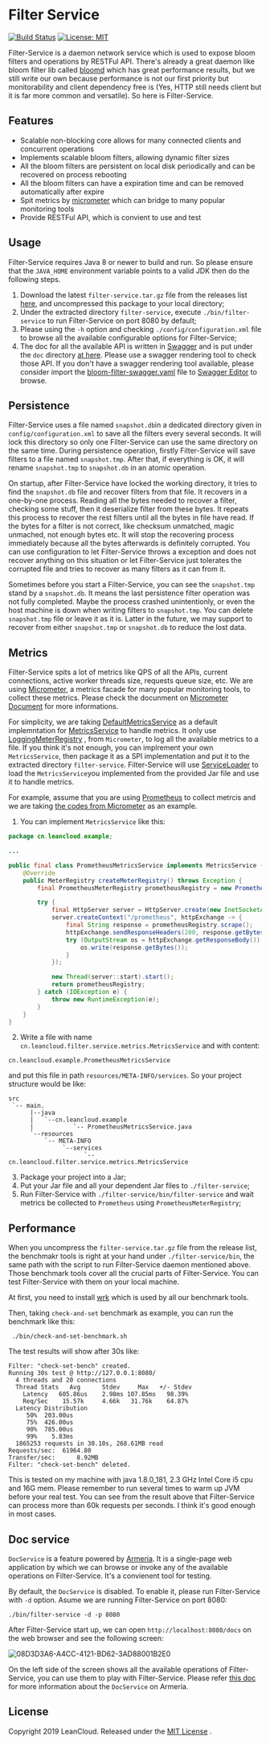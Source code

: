 # Filter Service

[![Build Status](https://api.travis-ci.org/leancloud/filter-service.svg?branch=master)](https://travis-ci.org/leancloud/filter-service)
[![License: MIT](https://img.shields.io/badge/License-MIT-yellow.svg)](https://opensource.org/licenses/MIT)

Filter-Service is a daemon network service which is used to expose bloom filters and operations by RESTFul API. There's already a great daemon like bloom filter lib called [bloomd](https://github.com/armon/bloomd) which has great performance results, but we still write our own because performance is not our first priority but monitorability and client dependency free is (Yes, HTTP still needs client but it is far more common and versatile). So here is Filter-Service.  

## Features

* Scalable non-blocking core allows for many connected clients and concurrent operations
* Implements scalable bloom filters, allowing dynamic filter sizes
* All the bloom filters are persistent on local disk periodically and can be recovered on process rebooting
* All the bloom filters can have a expiration time and can be removed automatically after expire
* Spit metrics by [micrometer](https://github.com/micrometer-metrics/micrometer) which can bridge to many popular monitoring tools
* Provide RESTFul API, which is convient to use and test

## Usage

Filter-Service requires Java 8 or  newer  to build and run. So please ensure that the `JAVA_HOME` environment variable points to a valid JDK then do the following steps.

1. Download the latest `filter-service.tar.gz` file from the releases list [here](https://github.com/leancloud/filter-service/releases), and uncompressed this package to your local directory;
2. Under the extracted directory `filter-service`, execute `./bin/filter-service` to run Filter-Service on port 8080 by default;
3. Please using the `-h` option and checking `./config/configuration.xml` file to browse all the available configurable options for Filter-Service;
4. The doc for all the available API is written in [Swagger](https://swagger.io/) and is put under the `doc` directory [at here](https://github.com/leancloud/filter-service/blob/master/doc/bloom-filter-swagger.yaml). Please use a swagger rendering tool to check those API. If you don't have a swagger rendering tool available, please consider import the [bloom-filter-swagger.yaml](https://github.com/leancloud/filter-service/blob/master/doc/bloom-filter-swagger.yaml) file to [Swagger Editor](https://editor.swagger.io/) to browse.

## Persistence

Filter-Service uses a file named `snapshot.db`in a dedicated directory given in `config/configuration.xml` to save all the filters every several seconds. It will lock this directory so only one Filter-Service can use the same directory on the same time. During persistence operation, firstly Filter-Service will save filters to a file named `snapshot.tmp`. After that, if everything is OK, it will rename `snapshot.tmp` to `snapshot.db` in an atomic operation. 

On startup, after Filter-Service have locked the working directory, it tries to find the `snapshot.db` file and recover filters from that file. It recovers in a one-by-one process. Reading all the bytes needed to recover a filter, checking some stuff, then it deserialize filter from these bytes. It repeats this process to recover the rest filters until all the bytes in file have read. If the bytes for a filter is not correct, like checksum unmatched, magic unmached, not enough bytes etc. It will stop the recovering process immediately because all the bytes afterwards is definitely corrupted. You can use configuration to let Filter-Service throws a exception and does not recover anything on this situation or let Filter-Service just tolerates the corrupted file and tries to recover as many filters as it can from it. 

Sometimes before you start a Filter-Service, you can see the `snapshot.tmp` stand by a `snapshot.db`. It means the last persistence filter operation was not fully completed. Maybe the process crashed unintentionly, or even the host machine is down when writing filters to `snapshot.tmp`. You can delete `snapshot.tmp` file or leave it as it is. Latter in the future, we may support to recover from either `snapshot.tmp` or `snapshot.db` to reduce the lost data.  

## Metrics

Filter-Service spits a lot of metrics like QPS of all the APIs, current connections, active worker threads size, requests queue size, etc. We are using [Micrometer](https://github.com/micrometer-metrics/micrometer), a metrics facade for many popular monitoring tools, to collect these metrics. Please check the docunment on [Micrometer Document](https://micrometer.io/docs) for more informations.

For simplicity, we are taking [DefaultMetricsService](https://github.com/leancloud/filter-service/blob/master/filter-service-core/src/main/java/cn/leancloud/filter/service/DefaultMetricsService.java) as a default implemntation for [MetricsService](https://github.com/leancloud/filter-service/blob/master/filter-service-metrics/src/main/java/cn/leancloud/filter/service/metrics/MetricsService.java) to handle metrics. It only use [LoggingMeterRegistry](https://static.javadoc.io/io.micrometer/micrometer-core/1.1.3/io/micrometer/core/instrument/logging/LoggingMeterRegistry.html) , from `Micrometer`, to log all the available metrics to a file. If you think it's not enough, you can implrement your own `MetricsService`, then package it as a SPI implementation and put it to the extracted directory `filter-service`. Filter-Service will use [ServiceLoader](https://docs.oracle.com/javase/8/docs/api/java/util/ServiceLoader.html) to load the `MetricsService`you implemented from the provided Jar file and use it to handle metrics.

For example, assume that you are using [Prometheus](https://prometheus.io/) to collect metrcis and we are taking [the codes from Micrometer](https://micrometer.io/docs/registry/prometheus) as an example.

1. You can implement `MetricsService` like this:

```java
package cn.leancloud.example;

...

public final class PrometheusMetricsService implements MetricsService {
    @Override
    public MeterRegistry createMeterRegistry() throws Exception {
        final PrometheusMeterRegistry prometheusRegistry = new PrometheusMeterRegistry(PrometheusConfig.DEFAULT);

        try {
            final HttpServer server = HttpServer.create(new InetSocketAddress(8080), 0);
            server.createContext("/prometheus", httpExchange -> {
                final String response = prometheusRegistry.scrape();
                httpExchange.sendResponseHeaders(200, response.getBytes().length);
                try (OutputStream os = httpExchange.getResponseBody()) {
                    os.write(response.getBytes());
                }
            });

            new Thread(server::start).start();
            return prometheusRegistry;
        } catch (IOException e) {
            throw new RuntimeException(e);
        }
    }
}
```

2. Write a file with name `cn.leancloud.filter.service.metrics.MetricsService` and with content:

```
cn.leancloud.example.PrometheusMetricsService
```

and put this file in path `resources/META-INFO/services`.  So your project structure would be like:

```
src
 `-- main.
      |--java
      |   `--cn.leancloud.example
      |           `-- PrometheusMetricsService.java
      `--resources
          `-- META-INFO
               `--services
					 `-- cn.leancloud.filter.service.metrics.MetricsService
```

3. Package your project into a Jar;
4. Put your Jar file and all your dependent Jar files to `./filter-service`;
5. Run Filter-Service with `./filter-service/bin/filter-service` and wait metrics be collected to `Prometheus` using `PrometheusMeterRegistry`;

## Performance

When you uncompress the `filter-service.tar.gz` file from the release list, the benchmakr tools is right at your hand under `./filter-service/bin`, the same path with the script to run Filter-Service daemon mentioned above. Those benchmark tools cover all the crucial parts of Filter-Service. You can test Filter-Service with them on your local machine.

At first, you need to install [wrk](https://github.com/wg/wrk) which is used by all our benchmark tools.

Then, taking `check-and-set` benchmark as example, you can run the benchmark like this:

```
 ./bin/check-and-set-benchmark.sh
```

The test results will show after 30s like:

```
Filter: "check-set-bench" created.
Running 30s test @ http://127.0.0.1:8080/
  4 threads and 20 connections
  Thread Stats   Avg      Stdev     Max   +/- Stdev
    Latency   605.86us    2.98ms 107.85ms   98.39%
    Req/Sec    15.57k     4.66k   31.76k    64.87%
  Latency Distribution
     50%  203.00us
     75%  426.00us
     90%  785.00us
     99%    5.83ms
  1865253 requests in 30.10s, 268.61MB read
Requests/sec:  61964.80
Transfer/sec:      8.92MB
Filter: "check-set-bench" deleted.
```

This is tested on my machine with java 1.8.0_181, 2.3 GHz Intel Core i5 cpu and 16G mem. Please remember to run several times to warm up JVM before your real test. You can see from the result above that Filter-Service can process more than 60k requests per seconds. I think it's good enough in most cases.

## Doc service

`DocService` is a feature powered by [Armeria](https://line.github.io/armeria/index.html). It is a single-page web application by which we can browse or invoke any of the available operations on Filter-Service. It's a convienent tool for testing.

By default, the `DocService` is disabled. To enable it, please run Filter-Service with `-d` option. Asume we are running Filter-Service on port 8080:

```
./bin/filter-service -d -p 8080
```

After Filter-Service start up, we can open `http://localhost:8080/docs` on the web browser and see the following screen:

![08D3D3A6-A4CC-4121-BD62-3AD88001B2E0](https://user-images.githubusercontent.com/1115061/67844505-cd24eb80-fb38-11e9-925c-97a1cef78251.png)

On the left side of the screen shows all the available operations of Filter-Service, you can use them to play with Filter-Service. Please refer [this doc](https://line.github.io/armeria/server-docservice.html) for more information about the `DocService` on Armeria.

## License

Copyright 2019 LeanCloud. Released under the [MIT License](https://github.com/leancloud/filter-service/blob/master/LICENSE.md) .


